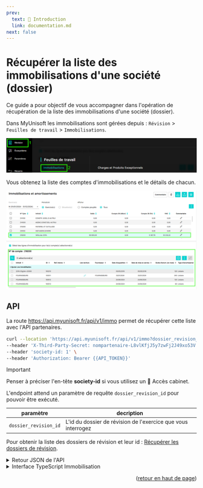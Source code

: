 ```yaml
---
prev:
  text: 🐤 Introduction
  link: documentation.md
next: false
---
```


<span id="readme-top"></span>

# Récupérer la liste des immobilisations d'une société (dossier)

Ce guide a pour objectif de vous accompagner dans l'opération de récupération de la liste des immobilisations d'une société (dossier).

Dans MyUnisoft les immobilisations sont gérées depuis : `Révision` > `Feuilles de travail` > `Immobilisations`.

![Aperçu menu Révision feuille de travail immobilisations](../../images/revision_feuille_de_travail_immobilisations_menu.png)

Vous obtenez la liste des comptes d'immobilisations et le détails de chacun.

![Aperçu contenu de la feuille de travail des immobilisations](../../images/immobilisations.png)

## API

La route <https://api.myunisoft.fr/api/v1/immo> permet de récupérer cette liste avec l'API partenaires.

```bash
curl --location 'https://api.myunisoft.fr/api/v1/immo?dossier_revision_id=12345' \
--header 'X-Third-Party-Secret: nompartenaire-L8vlKfjJ5y7zwFj2J49xo53V' \
--header 'society-id: 1' \
--header 'Authorization: Bearer {{API_TOKEN}}'
```

> [!IMPORTANT]
> Penser à préciser l'en-tête **society-id** si vous utilisez un 🔹 Accès cabinet.

L'endpoint attend un paramètre de requête `dossier_revision_id` pour pouvoir être exécuté.

| paramètre | decription |
| --- | --- |
| `dossier_revision_id` | L'id du dossier de révision de l'exercice que vous interrogez |

Pour obtenir la liste des dossiers de révision et leur id : [Récupérer les dossiers de révision](./dossiers_de_révision.md).

<details class="details custom-block"><summary>Retour JSON de l'API</summary>

```json
[
  // ...
  {
    "id_compte": 23011884,
    "id_societe": 38758,
    "noCompte": "218200",
    "label": "Véhicules 2016-",
    "comm": 0,
    "isPopulate": true,
    "arrayImmo": [
      {
        "id_immo": 100210,
        "id_account": 23011884,
        "no_account": "218200",
        "account_label": "Véhicules 2016-",
        "id_type_amort": 1,
        "id_line_entry_purchase": 0,
        "subvention_id": 0,
        "id_entry_purchase": 0,
        "provider": "",
        "label": "2016-50g/km-20300",
        "purchase_date": "2016-05-05",
        "start_date": "2016-05-05",
        "purchase_value": 50000,
        "month": 120,
        "end_date": "0000-00-00",
        "sale_value": 0,
        "intern_ref": "",
        "param_vat_id": 0,
        "vat_amount": 0,
        "removal_entry_id": [],
        "original_removal_entry_id": 0,
        "bulk_removal": false,
        "quantity": 1,
        "unit_costs": 50000,
        "additional_depreciation_rate": 0,
        "analytics": false,
        "id_vehicule": 802,
        "dotation_account_id": 0,
        "dotation_account_number": "",
        "date_transfert": "",
        "arrayDotation": [
          {
            "id_amort": 0,
            "id_immo": 100210,
            "id_dossier_revision": -8,
            "id_entry": 0,
            "value": 5000,
            "periode": "01/01/2033 - 31/12/2033",
            "dotation_type": 1,
            "previous_value": 45000,
            "periode_value": 5000,
            "end_periode_value": 50000,
            "vnc": 0,
            "m_debut_periode": "2033-01-01",
            "m_fin_periode": "2033-12-31"
          },
          {
              "id_amort": 0,
              "id_immo": 100210,
              "id_dossier_revision": -7,
              "id_entry": 0,
              "value": 5000,
              "periode": "01/01/2032 - 31/12/2032",
              "dotation_type": 1,
              "previous_value": 40000,
              "periode_value": 5000,
              "end_periode_value": 45000,
              "vnc": 5000,
              "m_debut_periode": "2032-01-01",
              "m_fin_periode": "2032-12-31"
          }
          // ...
        ],
        "fiscal_arrayDotation": [
          {
            "id_amort": 0,
            "id_immo": 100210,
            "id_dossier_revision": -8,
            "id_entry": 0,
            "value": 5000,
            "periode": "01/01/2033 - 31/12/2033",
            "dotation_type": 2,
            "previous_value": 45000,
            "periode_value": 5000,
            "end_periode_value": 50000,
            "vnc": 0,
            "m_debut_periode": "2033-01-01",
            "m_fin_periode": "2033-12-31"
          },
          {
            "id_amort": 0,
            "id_immo": 100210,
            "id_dossier_revision": -7,
            "id_entry": 0,
            "value": 5000,
            "periode": "01/01/2032 - 31/12/2032",
            "dotation_type": 2,
            "previous_value": 40000,
            "periode_value": 5000,
            "end_periode_value": 45000,
            "vnc": 5000,
            "m_debut_periode": "2032-01-01",
            "m_fin_periode": "2032-12-31"
          }
          // ...
        ],
        "additional_depreciation_arrayDotation": [],
        "derogatoire_arrayDotation": [],
        "excess_deprecation_arrayDotation": [
          {
            "id_amort": 358228,
            "id_immo": 100210,
            "id_dossier_revision": 131558,
            "id_entry": 0,
            "value": 0,
            "periode": "01/01/2023 - 31/12/2023",
            "dotation_type": 4,
            "previous_value": 0,
            "periode_value": 0,
            "end_periode_value": 0,
            "vnc": 0,
            "m_debut_periode": "2023-01-01",
            "m_fin_periode": "2023-12-31"
          },
          {
            "id_amort": 358227,
            "id_immo": 100210,
            "id_dossier_revision": 131557,
            "id_entry": 0,
            "value": 3170,
            "periode": "01/01/2024 - 31/12/2024",
            "dotation_type": 4,
            "previous_value": 0,
            "periode_value": 3170,
            "end_periode_value": 0,
            "vnc": 0,
            "m_debut_periode": "2024-01-01",
            "m_fin_periode": "2024-12-31"
          }
          // ...
        ],
        "fiscal_type": 1,
        "fiscal_duration": 120,
        "fiscal_amount": 50000,
        "type_calcul_dotation": 1,
        "previousDotation": 0,
        "currentAnnualDotation": 5000,
        "EndingAnnualDotation": 5000,
        "FiscalpreviousDotation": 0,
        "FiscalcurrentAnnualDotation": 5000,
        "FiscalEndingAnnualDotation": 5000,
        "additional_depreciation_previousDotation": 0,
        "additional_depreciation_currentAnnualDotation": 0,
        "additional_depreciation_EndingAnnualDotation": 0,
        "netBookValue": 45000,
        "capitalGain": 0,
        "hasEntry": false,
        "PJNumber": 0,
        "hasComment": false,
        "TableauModificationPlanAmortissement": [],
        "param_amortissement": {
            "montant": 50000,
            "duree": 3600,
            "depuis_le": "1900-01-01",
            "id_review": -1,
            "taux_linéaire": 0,
            "taux_linéaireDegressif": 0,
            "taux_degressif": 0,
            "NumOccurenceDepuisDebutPlan": 0
        }
      }
      // ...
    ],
    "value": 58600,
    "previousDotation": 0,
    "currentAnnualDotation": 5367.78,
    "EndingAnnualDotation": 5367.78,
    "FiscalpreviousDotation": 0,
    "FiscalcurrentAnnualDotation": 0,
    "FiscalEndingAnnualDotation": 0,
    "netBookValue": 0,
    "mismatch": false,
    "m_achat_compta": 58600,
    "m_amort_ant_compta": 0,
    "m_dotation_periode_compta": 5367.78,
    "m_amortissement_fin_periode_compta": 5367.78
  }
  // ...
]
```

</details>

<details class="details custom-block"><summary>Interface TypeScript Immobilisation</summary>

```ts
export interface Immobilisation {
  id_compte: number,
  id_societe: number,
  noCompte: string,
  label: string,
  comm: number,
  isPopulate: boolean,
  arrayImmo: [],
  value: number,
  previousDotation: number,
  currentAnnualDotation: number,
  EndingAnnualDotation: number,
  FiscalpreviousDotation: number,
  FiscalcurrentAnnualDotation: number,
  FiscalEndingAnnualDotation: number,
  netBookValue: number,
  mismatch: boolean,
  m_achat_compta: number,
  m_amort_ant_compta: number,
  m_dotation_periode_compta: number,
  m_amortissement_fin_periode_compta: number
}
```

</details>

<p align="right">(<a href="#readme-top">retour en haut de page</a>)</p>
